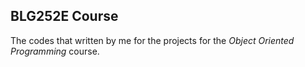 ## BLG252E Course

The codes that written by me for the projects for the _Object Oriented Programming_ course.


